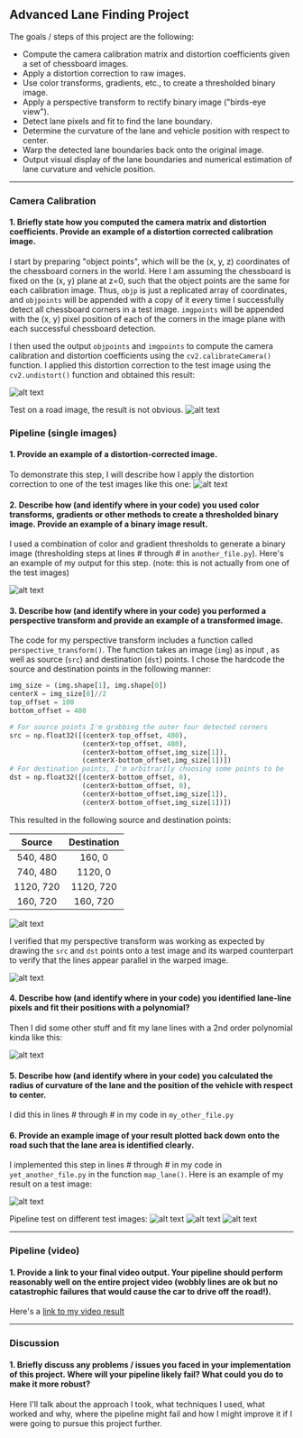 ## Advanced Lane Finding Project

The goals / steps of this project are the following:

* Compute the camera calibration matrix and distortion coefficients given a set of chessboard images.
* Apply a distortion correction to raw images.
* Use color transforms, gradients, etc., to create a thresholded binary image.
* Apply a perspective transform to rectify binary image ("birds-eye view").
* Detect lane pixels and fit to find the lane boundary.
* Determine the curvature of the lane and vehicle position with respect to center.
* Warp the detected lane boundaries back onto the original image.
* Output visual display of the lane boundaries and numerical estimation of lane curvature and vehicle position.

---

### Camera Calibration

#### 1. Briefly state how you computed the camera matrix and distortion coefficients. Provide an example of a distortion corrected calibration image.

I start by preparing "object points", which will be the (x, y, z) coordinates of the chessboard corners in the world. Here I am assuming the chessboard is fixed on the (x, y) plane at z=0, such that the object points are the same for each calibration image.  Thus, `objp` is just a replicated array of coordinates, and `objpoints` will be appended with a copy of it every time I successfully detect all chessboard corners in a test image.  `imgpoints` will be appended with the (x, y) pixel position of each of the corners in the image plane with each successful chessboard detection.  

I then used the output `objpoints` and `imgpoints` to compute the camera calibration and distortion coefficients using the `cv2.calibrateCamera()` function.  I applied this distortion correction to the test image using the `cv2.undistort()` function and obtained this result: 

![alt text]('/assets/calibration_chessboard.PNG')

Test on a road image, the result is not obvious.
![alt text]('/assets/calibration_road.PNG')

### Pipeline (single images)

#### 1. Provide an example of a distortion-corrected image.

To demonstrate this step, I will describe how I apply the distortion correction to one of the test images like this one:
![alt text]('assets/undistort_img.PNG')

#### 2. Describe how (and identify where in your code) you used color transforms, gradients or other methods to create a thresholded binary image.  Provide an example of a binary image result.

I used a combination of color and gradient thresholds to generate a binary image (thresholding steps at lines # through # in `another_file.py`).  Here's an example of my output for this step.  (note: this is not actually from one of the test images)

![alt text]('assets/thresholding.PNG') 

#### 3. Describe how (and identify where in your code) you performed a perspective transform and provide an example of a transformed image.

The code for my perspective transform includes a function called `perspective_transform()`.  The function takes an image (`img`) as input , as well as source (`src`) and destination (`dst`) points.  I chose the hardcode the source and destination points in the following manner:

```python
img_size = (img.shape[1], img.shape[0])
centerX = img_size[0]//2
top_offset = 100
bottom_offset = 480

# For source points I'm grabbing the outer four detected corners
src = np.float32([(centerX-top_offset, 480),
                  (centerX+top_offset, 480),
                  (centerX+bottom_offset,img_size[1]),
                  (centerX-bottom_offset,img_size[1])])
# For destination points, I'm arbitrarily choosing some points to be
dst = np.float32([(centerX-bottom_offset, 0),
                  (centerX+bottom_offset, 0),
                  (centerX+bottom_offset,img_size[1]),
                  (centerX-bottom_offset,img_size[1])])
```

This resulted in the following source and destination points:

| Source        | Destination   | 
|:-------------:|:-------------:| 
| 540, 480      | 160, 0        | 
| 740, 480      | 1120, 0      |
| 1120, 720     | 1120, 720      |
| 160, 720      | 160, 720        |

![alt text]('assets/srcPts.PNG') 

I verified that my perspective transform was working as expected by drawing the `src` and `dst` points onto a test image and its warped counterpart to verify that the lines appear parallel in the warped image.

![alt text]('assets/warped.PNG') 


#### 4. Describe how (and identify where in your code) you identified lane-line pixels and fit their positions with a polynomial?

Then I did some other stuff and fit my lane lines with a 2nd order polynomial kinda like this:

![alt text]('assets/sliding_win.PNG') 

#### 5. Describe how (and identify where in your code) you calculated the radius of curvature of the lane and the position of the vehicle with respect to center.

I did this in lines # through # in my code in `my_other_file.py`

#### 6. Provide an example image of your result plotted back down onto the road such that the lane area is identified clearly.

I implemented this step in lines # through # in my code in `yet_another_file.py` in the function `map_lane()`.  Here is an example of my result on a test image:

![alt text]('assets/map_lane.PNG') 

Pipeline test on different test images:
![alt text]('assets/pipeline_test1.PNG') 
![alt text]('assets/pipeline_test2.PNG') 
![alt text]('assets/pipeline_test3.PNG') 

---

### Pipeline (video)

#### 1. Provide a link to your final video output.  Your pipeline should perform reasonably well on the entire project video (wobbly lines are ok but no catastrophic failures that would cause the car to drive off the road!).

Here's a [link to my video result](./project_video.mp4)

---

### Discussion

#### 1. Briefly discuss any problems / issues you faced in your implementation of this project.  Where will your pipeline likely fail?  What could you do to make it more robust?

Here I'll talk about the approach I took, what techniques I used, what worked and why, where the pipeline might fail and how I might improve it if I were going to pursue this project further.  
